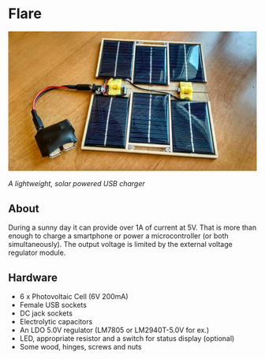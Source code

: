 # Flare

![Flare device image](images/1_small.jpg)

_A lightweight, solar powered USB charger_

## About
  During a sunny day it can provide over 1A of current at 5V. That is more than enough to charge a smartphone or power a microcontroller (or both simultaneously). The output voltage is limited by the external voltage regulator module.

## Hardware
  - 6 x Photovoltaic Cell (6V 200mA)
  - Female USB sockets
  - DC jack sockets
  - Electrolytic capacitors
  - An LDO 5.0V regulator (LM7805 or LM2940T-5.0V for ex.)
  - LED, appropriate resistor and a switch for status display (optional)
  - Some wood, hinges, screws and nuts
  